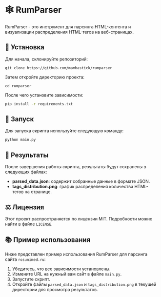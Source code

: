 # 🕸️ RumParser

RumParser - это инструмент для парсинга HTML-контента и визуализации распределения HTML-тегов на веб-страницах.

## 🔧 Установка

Для начала, склонируйте репозиторий:
```
git clone https://github.com/mambastick/rumparser
```

Затем откройте директорию проекта:
```
cd rumparser
```

После чего установите зависимости:
```sh
pip install -r requirements.txt
```

## 🚀 Запуск

Для запуска скрипта используйте следующую команду:

```sh
python main.py
```

## 📁 Результаты

После завершения работы скрипта, результаты будут сохранены в следующих файлах:

- **parsed_data.json**: содержит собранные данные в формате JSON.
- **tags_distribution.png**: график распределения количества HTML-тегов на странице.

## ⚖️ Лицензия

Этот проект распространяется по лицензии MIT. Подробности можно найти в файле `LICENSE`.

## 📚 Пример использования

Ниже представлен пример использования RumParser для парсинга сайта `rosunimed.ru`:

1. Убедитесь, что все зависимости установлены.
2. Измените URL на нужный вам сайт в файле `main.py`.
3. Запустите скрипт.
4. Откройте файлы `parsed_data.json` и `tags_distribution.png` в текущей директории для просмотра результатов.
